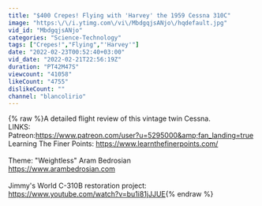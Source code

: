 ```yaml
---
title: "$400 Crepes! Flying with 'Harvey' the 1959 Cessna 310C"
image: "https:\/\/i.ytimg.com\/vi\/MbdgqjsANjo\/hqdefault.jpg"
vid_id: "MbdgqjsANjo"
categories: "Science-Technology"
tags: ["Crepes!","Flying","'Harvey'"]
date: "2022-02-23T00:52:40+03:00"
vid_date: "2022-02-21T22:56:19Z"
duration: "PT42M47S"
viewcount: "41058"
likeCount: "4755"
dislikeCount: ""
channel: "blancolirio"
---
```

{% raw %}A detailed flight review of this vintage twin Cessna.<br />LINKS:<br />Patreon:<a rel="nofollow" target="blank" href="https://www.patreon.com/user?u=5295000&amp;fan_landing=true">https://www.patreon.com/user?u=5295000&amp;fan_landing=true</a><br />Learning The Finer Points: <a rel="nofollow" target="blank" href="https://www.learnthefinerpoints.com/">https://www.learnthefinerpoints.com/</a><br /><br />Theme: &quot;Weightless&quot; Aram Bedrosian<br /><a rel="nofollow" target="blank" href="https://www.arambedrosian.com">https://www.arambedrosian.com</a><br /><br />Jimmy's World C-310B restoration project: <a rel="nofollow" target="blank" href="https://www.youtube.com/watch?v=bu1i81jJJUE">https://www.youtube.com/watch?v=bu1i81jJJUE</a>{% endraw %}
